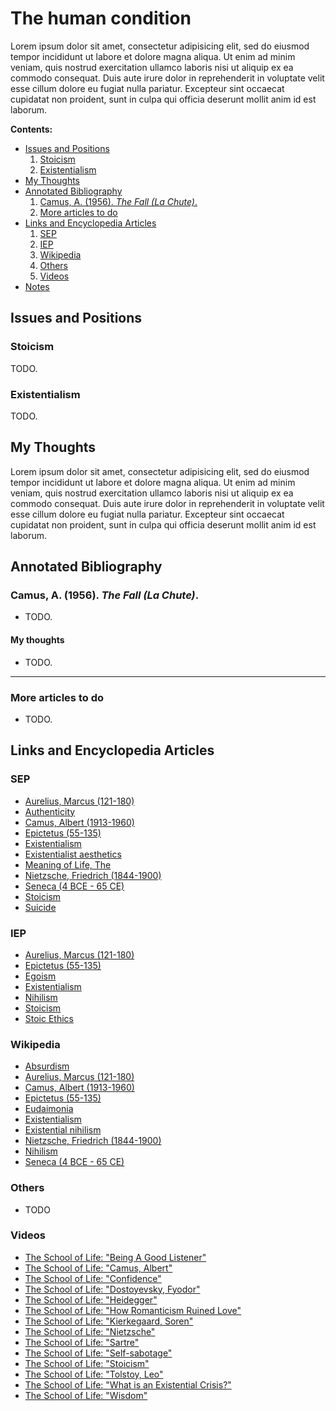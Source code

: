 The human condition
================================================================================

Lorem ipsum dolor sit amet, consectetur adipisicing elit, sed do eiusmod tempor
incididunt ut labore et dolore magna aliqua. Ut enim ad minim veniam, quis
nostrud exercitation ullamco laboris nisi ut aliquip ex ea commodo consequat.
Duis aute irure dolor in reprehenderit in voluptate velit esse cillum dolore
eu fugiat nulla pariatur. Excepteur sint occaecat cupidatat non proident,
sunt in culpa qui officia deserunt mollit anim id est laborum.


**Contents:**

-   [Issues and Positions](#issues-and-positions)
    1.  [Stoicism](#stoicism)
    1.  [Existentialism](#existentialism)
-   [My Thoughts](#my-thoughts)
-   [Annotated Bibliography](#annotated-bibliography)
    1.  [Camus, A. (1956). *The Fall (La Chute)*.](#camus-a.-1956.-the-fall-la-chute.)
    1.  [More articles to do](#more-articles-to-do)
-   [Links and Encyclopedia Articles](#links-and-encyclopedia-articles)
    1.  [SEP](#sep)
    1.  [IEP](#iep)
    1.  [Wikipedia](#wikipedia)
    1.  [Others](#others)
    1.  [Videos](#videos)
-   [Notes](#fn1)



Issues and Positions
--------------------------------------------------------------------------------


### Stoicism

TODO.


### Existentialism

TODO.


My Thoughts
--------------------------------------------------------------------------------

Lorem ipsum dolor sit amet, consectetur adipisicing elit, sed do eiusmod tempor
incididunt ut labore et dolore magna aliqua. Ut enim ad minim veniam, quis
nostrud exercitation ullamco laboris nisi ut aliquip ex ea commodo consequat.
Duis aute irure dolor in reprehenderit in voluptate velit esse cillum dolore
eu fugiat nulla pariatur. Excepteur sint occaecat cupidatat non proident,
sunt in culpa qui officia deserunt mollit anim id est laborum.


Annotated Bibliography
--------------------------------------------------------------------------------

### Camus, A. (1956). *The Fall (La Chute)*.

-   TODO.

#### My thoughts

-   TODO.


--------------------------------------------------------------------------------

### More articles to do

-   TODO.


Links and Encyclopedia Articles
--------------------------------------------------------------------------------

### SEP

-   [Aurelius, Marcus (121-180)](http://plato.stanford.edu/entries/marcus-aurelius/)
-   [Authenticity](http://plato.stanford.edu/entries/authenticity/)
-   [Camus, Albert (1913-1960)](http://plato.stanford.edu/entries/camus/)
-   [Epictetus (55-135)](http://plato.stanford.edu/entries/epictetus/)
-   [Existentialism](http://plato.stanford.edu/entries/existentialism/)
-   [Existentialist aesthetics](http://plato.stanford.edu/entries/aesthetics-existentialist/)
-   [Meaning of Life, The](http://plato.stanford.edu/entries/life-meaning/)
-   [Nietzsche, Friedrich (1844-1900)](http://plato.stanford.edu/entries/nietzsche/)
-   [Seneca (4 BCE - 65 CE)](http://plato.stanford.edu/entries/seneca/)
-   [Stoicism](http://plato.stanford.edu/entries/stoicism/)
-   [Suicide](http://plato.stanford.edu/entries/suicide/)

### IEP

-   [Aurelius, Marcus (121-180)](http://www.iep.utm.edu/marcus/)
-   [Epictetus (55-135)](http://www.iep.utm.edu/epictetu/)
-   [Egoism](http://www.iep.utm.edu/egoism/)
-   [Existentialism](http://www.iep.utm.edu/existent/)
-   [Nihilism](http://www.iep.utm.edu/nihilism/)
-   [Stoicism](http://www.iep.utm.edu/stoicism/)
-   [Stoic Ethics](http://www.iep.utm.edu/stoiceth/)

### Wikipedia

-   [Absurdism](http://en.wikipedia.org/wiki/Absurdism)
-   [Aurelius, Marcus (121-180)](https://en.wikipedia.org/wiki/Marcus_Aurelius)
-   [Camus, Albert (1913-1960)](https://en.wikipedia.org/wiki/Albert_Camus)
-   [Epictetus (55-135)](https://en.wikipedia.org/wiki/Epictetus)
-   [Eudaimonia](https://en.wikipedia.org/wiki/Eudaimonia)
-   [Existentialism](http://en.wikipedia.org/wiki/Existentialism)
-   [Existential nihilism](http://en.wikipedia.org/wiki/Existential_nihilism)
-   [Nietzsche, Friedrich (1844-1900)](https://en.wikipedia.org/wiki/Friedrich_Nietzsche)
-   [Nihilism](http://en.wikipedia.org/wiki/Nihilism)
-   [Seneca (4 BCE - 65 CE)](https://en.wikipedia.org/wiki/Seneca_the_Younger)

### Others

-   TODO

### Videos

-   [The School of Life: "Being A Good Listener"](https://www.youtube.com/watch?v=-BdbiZcNBXg)
-   [The School of Life: "Camus, Albert"](https://www.youtube.com/watch?v=jQOfbObFOCw)
-   [The School of Life: "Confidence"](https://www.youtube.com/watch?v=1D-vyjQIUDc)
-   [The School of Life: "Dostoyevsky, Fyodor"](https://www.youtube.com/watch?v=MMmSdxZpseY)
-   [The School of Life: "Heidegger"](https://www.youtube.com/watch?v=Br1sGrA7XTU)
-   [The School of Life: "How Romanticism Ruined Love"](https://www.youtube.com/watch?v=jltM5qYn25w)
-   [The School of Life: "Kierkegaard, Soren"](https://www.youtube.com/watch?v=D9JCwkx558o)
-   [The School of Life: "Nietzsche"](https://www.youtube.com/watch?v=wHWbZmg2hzU)
-   [The School of Life: "Sartre"](https://www.youtube.com/watch?v=3bQsZxDQgzU)
-   [The School of Life: "Self-sabotage"](https://www.youtube.com/watch?v=ni-Gqp9-Has)
-   [The School of Life: "Stoicism"](https://www.youtube.com/watch?v=yu7n0XzqtfA)
-   [The School of Life: "Tolstoy, Leo"](https://www.youtube.com/watch?v=Lr6DYLBkyG0)
-   [The School of Life: "What is an Existential Crisis?"](https://www.youtube.com/watch?v=aEzMwNBjkAU)
-   [The School of Life: "Wisdom"](https://www.youtube.com/watch?v=ox8XlcUppbo)

